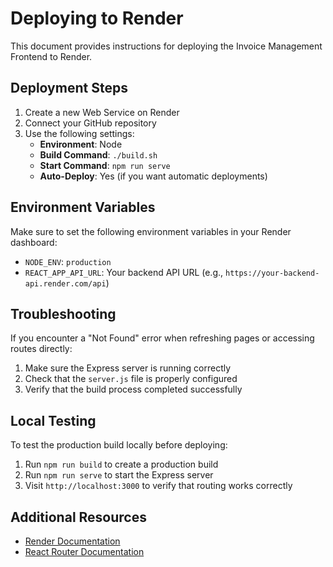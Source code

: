 # Deploying to Render

This document provides instructions for deploying the Invoice Management Frontend to Render.

## Deployment Steps

1. Create a new Web Service on Render
2. Connect your GitHub repository
3. Use the following settings:
   - **Environment**: Node
   - **Build Command**: `./build.sh`
   - **Start Command**: `npm run serve`
   - **Auto-Deploy**: Yes (if you want automatic deployments)

## Environment Variables

Make sure to set the following environment variables in your Render dashboard:

- `NODE_ENV`: `production`
- `REACT_APP_API_URL`: Your backend API URL (e.g., `https://your-backend-api.render.com/api`)

## Troubleshooting

If you encounter a "Not Found" error when refreshing pages or accessing routes directly:

1. Make sure the Express server is running correctly
2. Check that the `server.js` file is properly configured
3. Verify that the build process completed successfully

## Local Testing

To test the production build locally before deploying:

1. Run `npm run build` to create a production build
2. Run `npm run serve` to start the Express server
3. Visit `http://localhost:3000` to verify that routing works correctly

## Additional Resources

- [Render Documentation](https://render.com/docs)
- [React Router Documentation](https://reactrouter.com/en/main) 